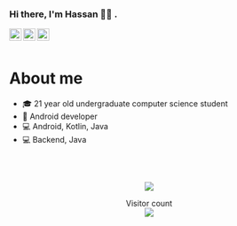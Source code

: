 ### Hi there, I'm Hassan 👋🏻 .

<a href="https://www.linkedin.com/in/hassan-shaban-06a4851a3/">
  <img align="left" alt="Hassan's LinkedIn" width="22px" src="https://cdn.jsdelivr.net/npm/simple-icons@v3/icons/linkedin.svg" />
</a>

<a href="hassan.shaban.harera@gmail.com">
  <img align="left" alt="Hassan's Gmail" width="22px" src="https://cdn.jsdelivr.net/npm/simple-icons@v3/icons/google.svg" />
</a>


<a href="https://www.youtube.com/channel/UC31Wa0-XBE-3sVxdv3geRkg">
  <img align="left" alt="Hassan's Youtube" width="22px" src="https://cdn.jsdelivr.net/npm/simple-icons@v3/icons/youtube.svg" />
</a>


<br />
<br />

# About me

- 🎓 21 year old undergraduate computer science student
- 📱 Android developer
- 💻 Android, Kotlin, Java
- 💻 Backend, Java


<br />
<br />

<p align="center"> 
  <img src="https://github-readme-stats.vercel.app/api?username=hassan0shaban&show_icons=true&theme=tokyonight" />
</p>

<p align="center"> 
  Visitor count<br>
  <img src="https://profile-counter.glitch.me/hassan0shaban/count.svg" />
</p>
